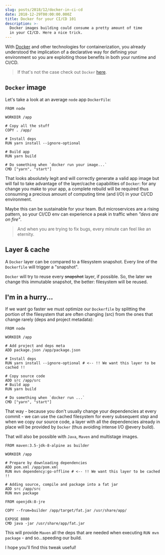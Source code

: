 ```yaml
---
slug: posts/2018/12/docker-in-ci-cd
date: 2018-12-29T00:00:00.000Z
title: Docker for your CI/CD 101
description: >-
  Docker images building could consume a pretty amount of time
  in your CI/CD. Here a nice trick.
---
```


With [Docker](https://www.docker.com/) and other technologies for
containerization, you already understood the implication of a declarative way
for defining your environment so you are exploiting those benefits in both your
runtime and CI/CD.

> If that's not the case check out `Docker` [here](https://docs.docker.com/get-started/).

## `Docker` image

Let's take a look at an average `node` app `DockerFile`:

```docker
FROM node

WORKDIR /app

# Copy all the stuff
COPY . /app/

# Install deps
RUN yarn install --ignore-optional

# Build app
RUN yarn build

# Do something when `docker run your image...`
CMD ["yarn", "start"]
```

That looks absolutely legit and will correctly generate a valid app image but
will fail to take advantage of the layer/cache capabilities of `Docker`: for any
change you make to your app, a complete rebuild will be required thus consuming
a precious amount of computing time (and I/O) in your CI/CD environment.

Maybe this can be sustainable for your team. But microservices are a rising
pattern, so your CI/CD env can experience a peak in traffic when _"devs are on
fire"_.

> And when you are trying to fix bugs, every minute can feel like an eternity.

## Layer & cache

A `Docker` layer can be compared to a filesystem snapshot. Every line of the
`Dockerfile` will trigger a "snapshot".

`Docker` will try to reuse every ~~snapshot~~ layer, if possible. So, the later
we change this immutable snapshot, the better: filesystem will be reused.

## I'm in a hurry...

If we want go faster we must optimize our `Dockerfile` by splitting the portion
of the filesystem that are often changing (src) from the ones that change rarely
(deps and project metadata):

```docker
FROM node

WORKDIR /app

# Add project and deps meta
ADD package.json /app/package.json

# Install deps
RUN yarn install --ignore-optional # <-- !! We want this layer to be cached !!

# Copy source code
ADD src /app/src
# Build app
RUN yarn build

# Do something when `docker run ...`
CMD ["yarn", "start"]
```

That way - because you don't usually change your dependencies at every commit -
we can use the cached filesystem for every subsequent _step_ and when we copy
our source code, a layer with all the dependencies already in place will be
provided by `Docker` (thus avoiding intense I/O @every build).

That will also be possible with `Java`, `Maven` and multistage images.

```docker
FROM maven:3.5-jdk-8-alpine as builder

WORKDIR /app

# Prepare by downloading dependencies
ADD pom.xml /app/pom.xml
RUN mvn dependency:go-offline # <-- !! We want this layer to be cached !!

# Adding source, compile and package into a fat jar
ADD src /app/src
RUN mvn package

FROM openjdk:8-jre

COPY --from=builder /app/target/fat.jar /usr/share/app/

EXPOSE 8080
CMD java -jar /usr/share/app/fat.jar
```

This will provide `Maven` all the deps that are needed when executing
`RUN mvn package` - and so...speeding our build.

I hope you'll find this tweak useful!
